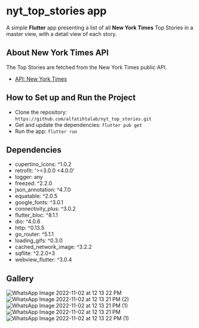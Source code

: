 # nyt_top_stories app

A simple **Flutter** app presenting a list of all **New York Times** Top Stories in a master view, with a
detail view of each story.

## About New York Times API
The Top Stories are fetched from the New York Times public API.
- [API: New York Times](https://developer.nytimes.com/docs/top-stories-product/1/overview)

## How to Set up and Run the Project
- Clone the repository: `https://github.com/alfatihtalab/nyt_top_stories.git`
- Get and update the dependencies: `flutter pub get`
- Run the app: `flutter run`


## Dependencies
- cupertino_icons: ^1.0.2
- retrofit: '>=3.0.0 <4.0.0'
- logger: any
- freezed: ^2.2.0
- json_annotation: ^4.7.0
- equatable: ^2.0.5
- google_fonts: ^3.0.1
- connectivity_plus: ^3.0.2
- flutter_bloc: ^8.1.1
- dio: ^4.0.6
- http: ^0.13.5
- go_router: ^5.1.1
- loading_gifs: ^0.3.0
- cached_network_image: ^3.2.2
- sqflite: ^2.2.0+3
- webview_flutter: ^3.0.4

## Gallery

![WhatsApp Image 2022-11-02 at 12 13 22 PM](https://user-images.githubusercontent.com/35189369/199469721-536d26a4-eab7-41b4-8d06-e1a27afe3d6d.jpeg)
![WhatsApp Image 2022-11-02 at 12 13 21 PM (2)](https://user-images.githubusercontent.com/35189369/199469727-f93b8076-88c4-4cf2-8123-81105ca14456.jpeg)
![WhatsApp Image 2022-11-02 at 12 13 21 PM (1)](https://user-images.githubusercontent.com/35189369/199469730-41f4451e-1281-4401-9289-b186cd99aa98.jpeg)
![WhatsApp Image 2022-11-02 at 12 13 21 PM](https://user-images.githubusercontent.com/35189369/199469731-65ecd2c2-5308-49ac-b7f0-81132bf341b5.jpeg)
![WhatsApp Image 2022-11-02 at 12 13 22 PM (1)](https://user-images.githubusercontent.com/35189369/199469737-e9c70afc-84e9-4a5e-a18a-3213ca0383d1.jpeg)
